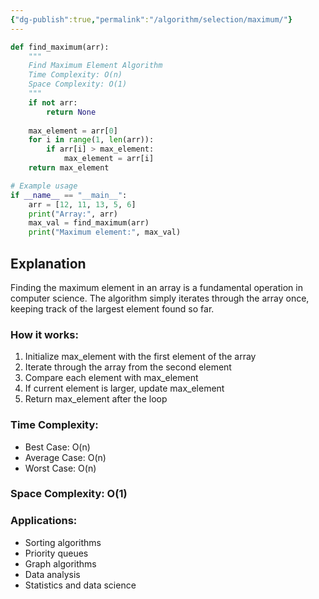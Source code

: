 ```yaml
---
{"dg-publish":true,"permalink":"/algorithm/selection/maximum/"}
---
```


```python
def find_maximum(arr):
    """
    Find Maximum Element Algorithm
    Time Complexity: O(n)
    Space Complexity: O(1)
    """
    if not arr:
        return None
    
    max_element = arr[0]
    for i in range(1, len(arr)):
        if arr[i] > max_element:
            max_element = arr[i]
    return max_element

# Example usage
if __name__ == "__main__":
    arr = [12, 11, 13, 5, 6]
    print("Array:", arr)
    max_val = find_maximum(arr)
    print("Maximum element:", max_val)
```

## Explanation
Finding the maximum element in an array is a fundamental operation in computer science. The algorithm simply iterates through the array once, keeping track of the largest element found so far.

### How it works:
1. Initialize max_element with the first element of the array
2. Iterate through the array from the second element
3. Compare each element with max_element
4. If current element is larger, update max_element
5. Return max_element after the loop

### Time Complexity:
- Best Case: O(n)
- Average Case: O(n)
- Worst Case: O(n)

### Space Complexity: O(1)

### Applications:
- Sorting algorithms
- Priority queues
- Graph algorithms
- Data analysis
- Statistics and data science
